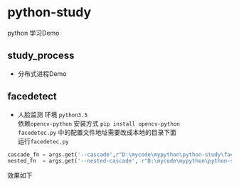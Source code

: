 # python-study
python 学习Demo
## study_process
* 分布式进程Demo
## facedetect
* 人脸监测
环境 `python3.5`  <br/>
依赖`opencv-python` 安装方式 `pip install opencv-python`<br/>
`facedetec.py` 中的配置文件地址需要改成本地的目录下面<br/>
运行`facedetec.py`
```python
cascade_fn = args.get('--cascade',r"D:\mycode\mypython\python-study\facedetect\haarcascade_frontalface_default.xml")
nested_fn  = args.get('--nested-cascade', r"D:\mycode\mypython\python-study\facedetect\haarcascade_eye.xml")
```
效果如下<br/>

